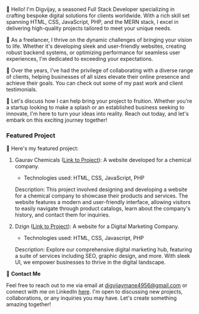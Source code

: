 👋 Hello! I'm Digvijay, a seasoned Full Stack Developer specializing in crafting bespoke digital solutions for clients worldwide. With a rich skill set spanning HTML, CSS, JavaScript, PHP, and the MERN stack, I excel in delivering high-quality projects tailored to meet your unique needs.

🚀 As a freelancer, I thrive on the dynamic challenges of bringing your vision to life. Whether it's developing sleek and user-friendly websites, creating robust backend systems, or optimizing performance for seamless user experiences, I'm dedicated to exceeding your expectations.

💼 Over the years, I've had the privilege of collaborating with a diverse range of clients, helping businesses of all sizes elevate their online presence and achieve their goals. You can check out some of my past work and client testimonials.

🌟 Let's discuss how I can help bring your project to fruition. Whether you're a startup looking to make a splash or an established business seeking to innovate, I'm here to turn your ideas into reality. Reach out today, and let's embark on this exciting journey together!

### Featured Project

🌟 Here's my featured project:

1. Gaurav Chemicals ([Link to Project](https://gauravchemicals.com/)): A website developed for a chemical company.

   - Technologies used: HTML, CSS, JavaScript, PHP
   
   Description: This project involved designing and developing a website for a chemical company to showcase their products and services. The website features a modern and user-friendly interface, allowing visitors to easily navigate through product catalogs, learn about the company's history, and contact them for inquiries.

2. Dzign ([Link to Project](https://iridescent-manatee-38436b.netlify.app/)): A website for a Digital Marketing Company.
   
   - Technologies used: HTML, CSS, Javascript, PHP
   
   Description: Explore our comprehensive digital marketing hub, featuring a suite of services including SEO, graphic design, and more. With sleek UI, we empower businesses to thrive in the digital landscape.

📧 **Contact Me**

Feel free to reach out to me via email at digvijaymane4956@gmail.com or connect with me on LinkedIn [here](https://www.linkedin.com/in/digvijay4956cse/). I'm open to discussing new projects, collaborations, or any inquiries you may have. Let's create something amazing together!

